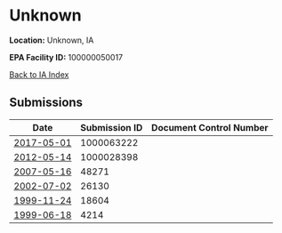 # Unknown

**Location:** Unknown, IA

**EPA Facility ID:** 100000050017

[Back to IA Index](../../index.md)

## Submissions

| Date | Submission ID | Document Control Number |
|------|--------------|-------------------------|
| [2017-05-01](submissions/1000063222.md) | 1000063222 |  |
| [2012-05-14](submissions/1000028398.md) | 1000028398 |  |
| [2007-05-16](submissions/48271.md) | 48271 |  |
| [2002-07-02](submissions/26130.md) | 26130 |  |
| [1999-11-24](submissions/18604.md) | 18604 |  |
| [1999-06-18](submissions/4214.md) | 4214 |  |
